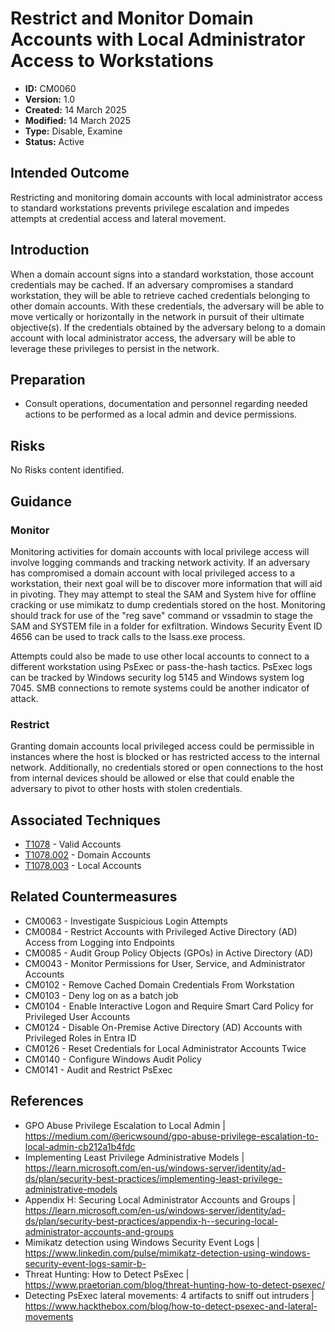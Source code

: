 # Restrict and Monitor Domain Accounts with Local Administrator Access to Workstations

* **ID:** CM0060
* **Version:** 1.0
* **Created:** 14 March 2025
* **Modified:** 14 March 2025
* **Type:** Disable, Examine
* **Status:** Active

## Intended Outcome

Restricting and monitoring domain accounts with local administrator access to standard workstations prevents privilege escalation and impedes attempts at credential access and lateral movement. 

## Introduction

When a domain account signs into a standard workstation, those account credentials may be cached. If an adversary compromises a standard workstation, they will be able to retrieve cached credentials belonging to other domain accounts. With these credentials, the adversary will be able to move vertically or horizontally in the network in pursuit of their ultimate objective(s). If the credentials obtained by the adversary belong to a domain account with local administrator access, the adversary will be able to leverage these privileges to persist in the network. 

## Preparation

- Consult operations, documentation and personnel regarding needed actions to be performed as a local admin and device permissions. 

## Risks

No Risks content identified. 

## Guidance

### Monitor

Monitoring activities for domain accounts with local privilege access will involve logging commands and tracking network activity. If an adversary has compromised a domain account with local privileged access to a workstation, their next goal will be to discover more information that will aid in pivoting. They may attempt to steal the SAM and System hive for offline cracking or use mimikatz to dump credentials stored on the host. Monitoring should track for use of the "reg save" command or vssadmin to stage the SAM and SYSTEM file in a folder for exfiltration. Windows Security Event ID 4656 can be used to track calls to the lsass.exe process. 

Attempts could also be made to use other local accounts to connect to a different workstation using PsExec or pass-the-hash tactics. PsExec logs can be tracked by Windows security log 5145 and Windows system log 7045. SMB connections to remote systems could be another indicator of attack. 

### Restrict

Granting domain accounts local privileged access could be permissible in instances where the host is blocked or has restricted access to the internal network. Additionally, no credentials stored or open connections to the host from internal devices should be allowed or else that could enable the adversary to pivot to other hosts with stolen credentials. 

## Associated Techniques

- [T1078](https://attack.mitre.org/techniques/T1078/) - Valid Accounts
- [T1078.002](https://attack.mitre.org/techniques/T1078/002/) - Domain Accounts
- [T1078.003](https://attack.mitre.org/techniques/T1078/003/) - Local Accounts

## Related Countermeasures

- CM0063 - Investigate Suspicious Login Attempts
- CM0084 - Restrict Accounts with Privileged Active Directory (AD) Access from Logging into Endpoints
- CM0085 - Audit Group Policy Objects (GPOs) in Active Directory (AD)
- CM0043 - Monitor Permissions for User, Service, and Administrator Accounts
- CM0102 - Remove Cached Domain Credentials From Workstation
- CM0103 - Deny log on as a batch job
- CM0104 - Enable Interactive Logon and Require Smart Card Policy for Privileged User Accounts
- CM0124 - Disable On-Premise Active Directory (AD) Accounts with Privileged Roles in Entra ID
- CM0126 - Reset Credentials for Local Administrator Accounts Twice
- CM0140 - Configure Windows Audit Policy
- CM0141 - Audit and Restrict PsExec

## References

- GPO Abuse Privilege Escalation to Local Admin | <https://medium.com/@ericwsound/gpo-abuse-privilege-escalation-to-local-admin-cb212a1b4fdc>
- Implementing Least Privilege Administrative Models | <https://learn.microsoft.com/en-us/windows-server/identity/ad-ds/plan/security-best-practices/implementing-least-privilege-administrative-models>
- Appendix H: Securing Local Administrator Accounts and Groups | <https://learn.microsoft.com/en-us/windows-server/identity/ad-ds/plan/security-best-practices/appendix-h--securing-local-administrator-accounts-and-groups>
- Mimikatz detection using Windows Security Event Logs | <https://www.linkedin.com/pulse/mimikatz-detection-using-windows-security-event-logs-samir-b->
- Threat Hunting: How to Detect PsExec | <https://www.praetorian.com/blog/threat-hunting-how-to-detect-psexec/>
- Detecting PsExec lateral movements: 4 artifacts to sniff out intruders | <https://www.hackthebox.com/blog/how-to-detect-psexec-and-lateral-movements>
